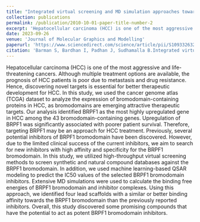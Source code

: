 ```yaml
---
title: "Integrated virtual screening and MD simulation approaches toward discovering potential inhibitors for targeting BRPF1 bromodomain in hepatocellular carcinoma"
collection: publications
permalink: /publication/2010-10-01-paper-title-number-2
excerpt: 'Hepatocellular carcinoma (HCC) is one of the most aggressive and life-threatening cancers. Although multiple treatment options are available, the prognosis of HCC patients is poor due to metastasis and drug resistance. Hence, discovering novel targets is essential for better therapeutic development for HCC. In this study, we used the cancer genome atlas (TCGA) dataset to analyze the expression of bromodomain-containing proteins in HCC, as bromodomains are emerging attractive therapeutic targets. Our analysis identified BRPF1 as the most highly upregulated gene in HCC among the 43 bromodomain-containing genes. Upregulation of BRPF1 was significantly associated with poorer patient survival. Therefore, targeting BRPF1 may be an approach for HCC treatment. Previously, several potential inhibitors of BRPF1 bromodomain have been discovered. However, due to the limited clinical success of the current inhibitors, we aim to search for new inhibitors with high affinity and specificity for the BRPF1 bromodomain. In this study, we utilized high-throughput virtual screening methods to screen synthetic and natural compound databases against the BRPF1 bromodomain. In addition, we used machine learning-based QSAR modeling to predict the IC50 values of the selected BRPF1 bromodomain inhibitors. Extensive MD simulations were used to calculate the binding free energies of BRPF1 bromodomain and inhibitor complexes. Using this approach, we identified four lead scaffolds with a similar or better binding affinity towards the BRPF1 bromodomain than the previously reported inhibitors. Overall, this study discovered some promising compounds that have the potential to act as potent BRPF1 bromodomain inhibitors.'
date: 2023-09-26
venue: 'Journal of Molecular Graphics and Modelling'
paperurl: 'https://www.sciencedirect.com/science/article/pii/S1093326323002401?via%3Dihub'
citation: 'Barman S, Bardhan I, Padhan J, Sudhamalla B.Integrated virtual screening and MD simulation approaches toward discovering potential inhibitors for targeting BRPF1 bromodomain in hepatocellular carcinoma. Journal of Molecular Graphics and Modelling. 2023, 108642, ISSN 1093-3263.'
---
```


Hepatocellular carcinoma (HCC) is one of the most aggressive and life-threatening cancers. Although multiple treatment options are available, the prognosis of HCC patients is poor due to metastasis and drug resistance. Hence, discovering novel targets is essential for better therapeutic development for HCC. In this study, we used the cancer genome atlas (TCGA) dataset to analyze the expression of bromodomain-containing proteins in HCC, as bromodomains are emerging attractive therapeutic targets. Our analysis identified BRPF1 as the most highly upregulated gene in HCC among the 43 bromodomain-containing genes. Upregulation of BRPF1 was significantly associated with poorer patient survival. Therefore, targeting BRPF1 may be an approach for HCC treatment. Previously, several potential inhibitors of BRPF1 bromodomain have been discovered. However, due to the limited clinical success of the current inhibitors, we aim to search for new inhibitors with high affinity and specificity for the BRPF1 bromodomain. In this study, we utilized high-throughput virtual screening methods to screen synthetic and natural compound databases against the BRPF1 bromodomain. In addition, we used machine learning-based QSAR modeling to predict the IC50 values of the selected BRPF1 bromodomain inhibitors. Extensive MD simulations were used to calculate the binding free energies of BRPF1 bromodomain and inhibitor complexes. Using this approach, we identified four lead scaffolds with a similar or better binding affinity towards the BRPF1 bromodomain than the previously reported inhibitors. Overall, this study discovered some promising compounds that have the potential to act as potent BRPF1 bromodomain inhibitors.